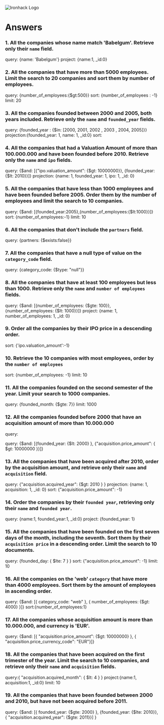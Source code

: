 ![Ironhack Logo](https://i.imgur.com/1QgrNNw.png)

# Answers

### 1. All the companies whose name match 'Babelgum'. Retrieve only their `name` field.

<!-- Your Code Goes Here -->
query: {name: 'Babelgum'}
project: {name:1, _id:0}


### 2. All the companies that have more than 5000 employees. Limit the search to 20 companies and sort them by **number of employees**.

<!-- Your Code Goes Here -->
query: {number_of_employees:{$gt:500}}
sort: {number_of_employees : -1}
limit: 20

### 3. All the companies founded between 2000 and 2005, both years included. Retrieve only the `name` and `founded_year` fields.

query: {founded_year : {$in: [2000, 2001, 2002 , 2003 , 2004, 2005]}}
projection:{founded_year: 1, name: 1, _id:0}
sort: 

<!-- Your Code Goes Here -->

### 4. All the companies that had a Valuation Amount of more than 100.000.000 and have been founded before 2010. Retrieve only the `name` and `ipo` fields.

query: {$and: [{"ipo.valuation_amount": {$gt: 10000000}}, {founded_year:{$lt: 2010}}]}
projection: {name: 1, founded_year: 1, ipo: 1, _id: 0}



<!-- Your Code Goes Here -->

### 5. All the companies that have less than 1000 employees and have been founded before 2005. Order them by the number of employees and limit the search to 10 companies.

query: {$and: [{founded_year:2005},{number_of_employees:{$lt:1000}}]}
sort: {number_of_employees:-1}
limit: 10
<!-- Your Code Goes Here -->

### 6. All the companies that don't include the `partners` field.

<!-- Your Code Goes Here -->
query: {partners: {$exists:false}}

### 7. All the companies that have a null type of value on the `category_code` field.

<!-- Your Code Goes Here -->
query: {category_code: {$type: "null"}}

### 8. All the companies that have at least 100 employees but less than 1000. Retrieve only the `name` and `number of employees` fields.

<!-- Your Code Goes Here -->
query: {$and: [{number_of_employees: {$gte: 100}}, {number_of_employees: {$lt: 1000}}]}
project: {name: 1, number_of_employees: 1, _id: 0}

### 9. Order all the companies by their IPO price in a descending order.
sort: {'ipo.valuation_amount':-1}
<!-- Your Code Goes Here -->

### 10. Retrieve the 10 companies with most employees, order by the `number of employees`
sort: {number_of_employees: -1}
limit: 10

<!-- Your Code Goes Here -->

### 11. All the companies founded on the second semester of the year. Limit your search to 1000 companies.

<!-- Your Code Goes Here -->
query: {founded_month: {$gte: 7}}
limit: 1000

### 12. All the companies founded before 2000 that have an acquisition amount of more than 10.000.000
query: 
<!-- Your Code Goes Here -->
query: {$and: [{founded_year: {$lt: 2000} }, {"acquisition.price_amount": { $gt: 10000000 }}]}

### 13. All the companies that have been acquired after 2010, order by the acquisition amount, and retrieve only their `name` and `acquisition` field.

<!-- Your Code Goes Here -->
query: {"acquisition.acquired_year": {$gt: 2010 } }
projection: {name: 1, acquisition: 1, _id: 0}
sort: {"acquisition.price_amount": -1}

### 14. Order the companies by their `founded year`, retrieving only their `name` and `founded year`.

<!-- Your Code Goes Here -->
query: {name:1, founded_year:1, _id:0}
project: {founded_year: 1}

### 15. All the companies that have been founded on the first seven days of the month, including the seventh. Sort them by their `acquisition price` in a descending order. Limit the search to 10 documents.

<!-- Your Code Goes Here -->

query: {founded_day: { $lte: 7 } }
sort: {"acquisition.price_amount": -1}
limit: 10

### 16. All the companies on the 'web' `category` that have more than 4000 employees. Sort them by the amount of employees in ascending order.

<!-- Your Code Goes Here -->
query: {$and: [{ category_code: "web" }, { number_of_employees: {$gt: 4000} }]}
sort:{number_of_employees:1}


### 17. All the companies whose acquisition amount is more than 10.000.000, and currency is 'EUR'.
query: 
 {$and: [{ "acquisition.price_amount": {$gt: 10000000} }, { "acquisition.price_currency_code": "EUR"}]}
<!-- Your Code Goes Here -->

### 18. All the companies that have been acquired on the first trimester of the year. Limit the search to 10 companies, and retrieve only their `name` and `acquisition` fields.
query:{ "acquisition.acquired_month": { $lt: 4 } }
project:{name:1, acquisition:1, _id:0}
limit: 10
<!-- Your Code Goes Here -->

### 19. All the companies that have been founded between 2000 and 2010, but have not been acquired before 2011.

<!-- Your Code Goes Here -->
query: {$and: [{ founded_year: {$gte: 2000} }, {founded_year: {$lte: 2010}}, { "acquisition.acquired_year": {$gte: 2011}}] }

